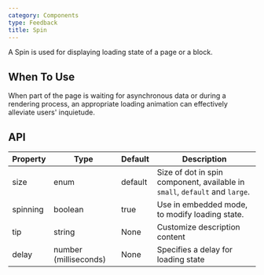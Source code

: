 ```yaml
---
category: Components
type: Feedback
title: Spin
---
```


A Spin is used for displaying loading state of a page or a block.

## When To Use

When part of the page is waiting for asynchronous data or during a rendering process, an appropriate loading animation can effectively alleviate users' inquietude.


## API


| Property      | Type           | Default      | Description         |
|------------|----------------|-------------|--------------|
| size       | enum           | default     | Size of dot in spin component, available in `small`, `default` and `large`. |
| spinning   | boolean        | true        | Use in embedded mode, to modify loading state. |
| tip    | string        | None        | Customize description content  |
| delay | number (milliseconds) | None | Specifies a delay for loading state |